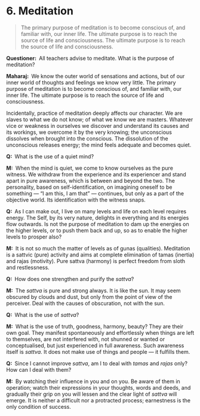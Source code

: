 # 6. Meditation

>The primary purpose of meditation is to become conscious of, and familiar with, our inner life. The ultimate purpose is to reach the source of life and consciousness. The ultimate purpose is to reach the source of life and consciousness.

**Questioner:**&ensp;All teachers advise to meditate. What is the purpose of meditation?

**Maharaj:**&ensp;We know the outer world of sensations and actions, but of our inner world of thoughts and feelings we know very little. The primary purpose of meditation is to become conscious of, and familiar with, our inner life. The ultimate purpose is to reach the source of life and consciousness. 

Incidentally, practice of meditation deeply affects our character. We are slaves to what we do not know; of what we know we are masters. Whatever vice or weakness in ourselves we discover and understand its causes and its workings, we overcome it by the very knowing; the unconscious dissolves when brought into the conscious. The dissolution of the unconscious releases energy; the mind feels adequate and becomes quiet.

**Q:**&ensp;What is the use of a quiet mind?

**M:**&ensp;When the mind is quiet, we come to know ourselves as the pure witness. We withdraw from the experience and its experiencer and stand apart in pure awareness, which is between and beyond the two. The personality, based on self-identification, on imagining oneself to be something — “I am this, I am that” — continues, but only as a part of the objective world. Its identification with the witness snaps.

**Q:**&ensp;As I can make out, I live on many levels and life on each level requires energy. The Self, by its very nature, delights in everything and its energies flow outwards. Is not the purpose of meditation to dam up the energies on the higher levels, or to push them back and up, so as to enable the higher levels to prosper also?

**M:**&ensp;It is not so much the matter of levels as of <span data-tippy-content="Attributes, qualities. In <em>Samkhya</em> philosophy the three attributes of the cosmic substance (<em>prakriti</em>) are: illuminating (<em>sattva</em>), activating (<em>rajas</em>) and restraining (<em>tamas</em>).">guna</span>s (qualities). Meditation is a <span data-tippy-content="Beïng, existence, true essence. In <em>yoga</em> the quality of purity or goodness; <em>sattvic</em> — pure, true.">sattv</span>ic (pure) activity and aims at complete elimination of <span data-tippy-content="Darkness, inertia, passivity. One of the three constituents (<em>gunas</em>) of the cosmic substance: <em>sattva</em>, <em>rajas</em> and <em>tamas</em>.">tamas</span> (inertia) and <span data-tippy-content="Motivity, activity, energy. One of the three <em>gunas</em> or qualities of matter: <em>sattva</em>, <em>rajas</em> and <em>tamas</em>. In <em>yoga</em>, egoism.">rajas</span> (motivity). Pure <span data-tippy-content="Beïng, existence, true essence. In <em>yoga</em> the quality of purity or goodness.">sattva</span> (harmony) is perfect freedom from sloth and restlessness.

**Q:**&ensp;How does one strengthen and purify the *sattva*?

**M:**&ensp;The *sattva* is pure and strong always. It is like the sun. It may seem obscured by clouds and dust, but only from the point of view of the perceiver. Deal with the causes of obscuration, not with the sun.

**Q:**&ensp;What is the use of *sattva*?

**M:**&ensp;What is the use of truth, goodness, harmony, beauty? They are their own goal. They manifest spontaneously and effortlessly when things are left to themselves, are not interfered with, not shunned or wanted or conceptualised, but just experienced in full awareness. Such awareness itself is *sattva*. It does not make use of things and people — it fulfills them.

**Q:**&ensp;Since I cannot improve *sattva*, am I to deal with *tamas* and *rajas* only? How can I deal with them?

**M:**&ensp;By watching their influence in you and on you. Be aware of them in operation; watch their expressions in your thoughts, words and deeds, and gradually their grip on you will lessen and the clear light of *sattva* will emerge. It is neither a difficult nor a protracted process; earnestness is the only condition of success.

<script>
export default {
  props: ["slot-key"],
  mounted () {
    tippy("[data-tippy-content]", {allowHTML: true});
  }
}
</script>